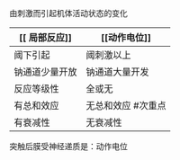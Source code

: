 由刺激而引起机体活动状态的变化


| [[ 局部反应]] | [[动作电位]]   |
| --------- | ---------- |
| 阈下引起      | 阈刺激以上      |
| 钠通道少量开放   | 钠通道大量开发    |
| 反应等级性     | 全或无        |
| 有总和效应     | 无总和效应 #次重点 |
| 有衰减性      | 无衰减性       |
突触后膜受神经递质是：动作电位